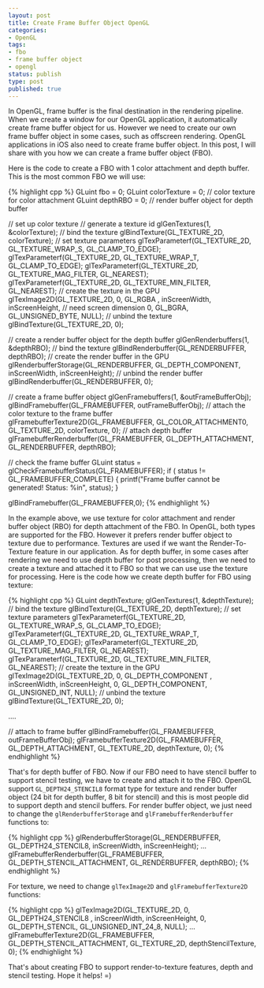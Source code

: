```yaml
---
layout: post
title: Create Frame Buffer Object OpenGL
categories:
- OpenGL
tags:
- fbo
- frame buffer object
- opengl
status: publish
type: post
published: true
---
```


In OpenGL, frame buffer is the final destination in the rendering pipeline. When we create a window for our OpenGL application, it automatically create frame buffer object for us. However we need to create our own frame buffer object in some cases, such as offscreen rendering. OpenGL applications in iOS also need to create frame buffer object. In this post, I will share with you how we can create a frame buffer object (FBO).

Here is the code to create a FBO with 1 color attachment and depth buffer. This is the most common FBO we will use:

{% highlight cpp %}
GLuint fbo = 0;
GLuint colorTexture = 0; // color texture for color attachment
GLuint depthRBO = 0; // render buffer object for depth buffer

// set up color texture
// generate a texture id
glGenTextures(1, &colorTexture);
// bind the texture
glBindTexture(GL_TEXTURE_2D, colorTexture);
// set texture parameters
glTexParameterf(GL_TEXTURE_2D, GL_TEXTURE_WRAP_S, GL_CLAMP_TO_EDGE);
glTexParameterf(GL_TEXTURE_2D, GL_TEXTURE_WRAP_T, GL_CLAMP_TO_EDGE);
glTexParameterf(GL_TEXTURE_2D, GL_TEXTURE_MAG_FILTER, GL_NEAREST);
glTexParameterf(GL_TEXTURE_2D, GL_TEXTURE_MIN_FILTER, GL_NEAREST);
// create the texture in the GPU
glTexImage2D(GL_TEXTURE_2D, 0, GL_RGBA , inScreenWidth, inScreenHeight, // need screen dimension
	0, GL_BGRA, GL_UNSIGNED_BYTE, NULL);
// unbind the texture
glBindTexture(GL_TEXTURE_2D, 0);

// create a render buffer object for the depth buffer
glGenRenderbuffers(1, &depthRBO);
// bind the texture
glBindRenderbuffer(GL_RENDERBUFFER, depthRBO);
// create the render buffer in the GPU
glRenderbufferStorage(GL_RENDERBUFFER, GL_DEPTH_COMPONENT, inScreenWidth, inScreenHeight);
// unbind the render buffer
glBindRenderbuffer(GL_RENDERBUFFER, 0);

// create a frame buffer object
glGenFramebuffers(1, &outFrameBufferObj);
glBindFramebuffer(GL_FRAMEBUFFER, outFrameBufferObj);
// attach the color texture to the frame buffer
glFramebufferTexture2D(GL_FRAMEBUFFER, GL_COLOR_ATTACHMENT0, GL_TEXTURE_2D, colorTexture, 0);
// attach depth buffer
glFramebufferRenderbuffer(GL_FRAMEBUFFER, GL_DEPTH_ATTACHMENT, GL_RENDERBUFFER, depthRBO);

// check the frame buffer
GLuint status = glCheckFramebufferStatus(GL_FRAMEBUFFER);
if ( status != GL_FRAMEBUFFER_COMPLETE)
{
	printf("Frame buffer cannot be generated! Status: %in", status);
}

glBindFramebuffer(GL_FRAMEBUFFER,0);
{% endhighlight %}

In the example above, we use texture for color attachment and render buffer object (RBO) for depth attachment of the FBO. In OpenGL, both types are supported for the FBO. However it prefers render buffer object to texture due to performance. Textures are used if we want the Render-To-Texture feature in our application. As for depth buffer, in some cases after rendering we need to use depth buffer for post processing, then we need to create a texture and attached it to FBO so that we can use use the texture for processing. Here is the code how we create depth buffer for FBO using texture:

{% highlight cpp %}
GLuint depthTexture;
glGenTextures(1, &depthTexture);
// bind the texture
glBindTexture(GL_TEXTURE_2D, depthTexture);
// set texture parameters
glTexParameterf(GL_TEXTURE_2D, GL_TEXTURE_WRAP_S, GL_CLAMP_TO_EDGE);
glTexParameterf(GL_TEXTURE_2D, GL_TEXTURE_WRAP_T, GL_CLAMP_TO_EDGE);
glTexParameterf(GL_TEXTURE_2D, GL_TEXTURE_MAG_FILTER, GL_NEAREST);
glTexParameterf(GL_TEXTURE_2D, GL_TEXTURE_MIN_FILTER, GL_NEAREST);
// create the texture in the GPU
glTexImage2D(GL_TEXTURE_2D, 0, GL_DEPTH_COMPONENT , inScreenWidth, inScreenHeight,
	0, GL_DEPTH_COMPONENT, GL_UNSIGNED_INT, NULL);
// unbind the texture
glBindTexture(GL_TEXTURE_2D, 0);

....

// attach to frame buffer
glBindFramebuffer(GL_FRAMEBUFFER, outFrameBufferObj);
glFramebufferTexture2D(GL_FRAMEBUFFER, GL_DEPTH_ATTACHMENT, GL_TEXTURE_2D, depthTexture, 0);
{% endhighlight %}


That's for depth buffer of FBO. Now if our FBO need to have stencil buffer to support stencil testing, we have to create and attach it to the FBO. OpenGL support `GL_DEPTH24_STENCIL8` format type for texture and render buffer object (24 bit for depth buffer, 8 bit for stencil) and this is most people did to support depth and stencil buffers. For render buffer object, we just need to change the `glRenderbufferStorage` and `glFramebufferRenderbuffer` functions to:

{% highlight cpp %}
glRenderbufferStorage(GL_RENDERBUFFER, GL_DEPTH24_STENCIL8, inScreenWidth, inScreenHeight);
...
glFramebufferRenderbuffer(GL_FRAMEBUFFER, GL_DEPTH_STENCIL_ATTACHMENT, GL_RENDERBUFFER, depthRBO);
{% endhighlight %}

For texture, we need to change `glTexImage2D` and `glFramebufferTexture2D` functions:

{% highlight cpp %}
glTexImage2D(GL_TEXTURE_2D, 0, GL_DEPTH24_STENCIL8 , inScreenWidth, inScreenHeight,
	0, GL_DEPTH_STENCIL, GL_UNSIGNED_INT_24_8, NULL);
...
glFramebufferTexture2D(GL_FRAMEBUFFER, GL_DEPTH_STENCIL_ATTACHMENT, GL_TEXTURE_2D, depthStencilTexture, 0);
{% endhighlight %}

That's about creating FBO to support render-to-texture features, depth and stencil testing. Hope it helps! =)
